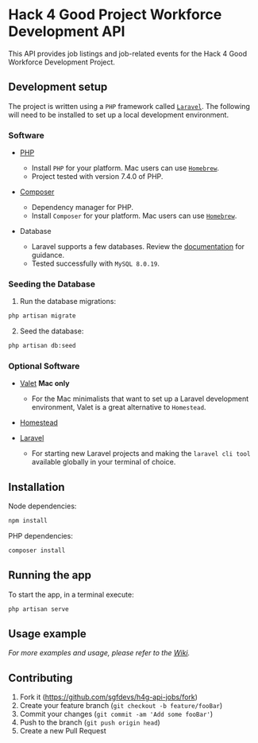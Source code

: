 # Hack 4 Good Project Workforce Development API

This API provides job listings and job-related events for the Hack 4 Good Workforce Development Project.

## Development setup

The project is written using a `PHP` framework called [`Laravel`](https://laravel.com/). The following will need to be installed to set up a local development environment.

### Software

* [PHP](https://www.php.net/downloads)
  * Install `PHP` for your platform. Mac users can use [`Homebrew`](https://formulae.brew.sh/formula/php).
  * Project tested with version 7.4.0 of PHP.

* [Composer](https://getcomposer.org/download/)
  * Dependency manager for PHP.
  * Install `Composer` for your platform. Mac users can use [`Homebrew`](https://formulae.brew.sh/formula/composer).

* Database
  * Laravel supports a few databases. Review the [documentation](https://laravel.com/docs/5.8/database) for guidance.
  * Tested successfully with `MySQL 8.0.19`.

### Seeding the Database

1. Run the database migrations:

```sh
php artisan migrate
```

2. Seed the database:

```sh
php artisan db:seed
```

### Optional Software

* [Valet](https://laravel.com/docs/6.x/valet) **Mac only**
  * For the Mac minimalists that want to set up a Laravel development environment, Valet is a great alternative to `Homestead`.

* [Homestead](https://laravel.com/docs/6.x/homestead)

* [Laravel](https://laravel.com/docs/6.x#installing-laravel)
  * For starting new Laravel projects and making the `laravel cli tool` available globally in your terminal of choice.
  
## Installation

Node dependencies:
```sh
npm install
```

PHP dependencies:

```sh
composer install
```

## Running the app

To start the app, in a terminal execute:

```sh
php artisan serve
```

## Usage example

_For more examples and usage, please refer to the [Wiki](https://github.com/sgfdevs/h4g-api-jobs/wiki)._



## Contributing

1. Fork it (<https://github.com/sgfdevs/h4g-api-jobs/fork>)
2. Create your feature branch (`git checkout -b feature/fooBar`)
3. Commit your changes (`git commit -am 'Add some fooBar'`)
4. Push to the branch (`git push origin head`)
5. Create a new Pull Request
